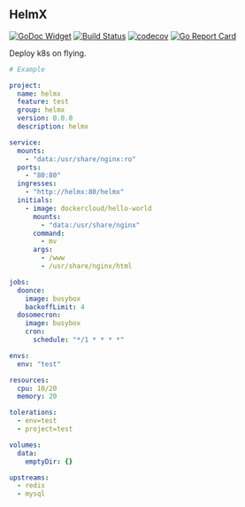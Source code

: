 ## HelmX

[![GoDoc Widget](https://godoc.org/github.com/go-courier/helmx?status.svg)](https://godoc.org/github.com/go-courier/helmx)
[![Build Status](https://travis-ci.org/go-courier/helmx.svg?branch=master)](https://travis-ci.org/go-courier/helmx)
[![codecov](https://codecov.io/gh/go-courier/helmx/branch/master/graph/badge.svg)](https://codecov.io/gh/go-courier/helmx)
[![Go Report Card](https://goreportcard.com/badge/github.com/go-courier/helmx)](https://goreportcard.com/report/github.com/go-courier/helmx)


Deploy k8s on flying.


```yaml
# Example

project:
  name: helmx
  feature: test
  group: helmx
  version: 0.0.0
  description: helmx

service:
  mounts:
    - "data:/usr/share/nginx:ro"
  ports:
    - "80:80"
  ingresses:
    - "http://helmx:80/helmx"
  initials:
    - image: dockercloud/hello-world
      mounts:
        - "data:/usr/share/nginx"
      command:
        - mv
      args:
        - /www
        - /usr/share/nginx/html

jobs:
  doonce:
    image: busybox
    backoffLimit: 4
  dosomecron:
    image: busybox
    cron:
      schedule: "*/1 * * * *"

envs:
  env: "test"

resources:
  cpu: 10/20
  memory: 20

tolerations:
  - env=test
  - project=test

volumes:
  data:
    emptyDir: {}

upstreams:
  - redis
  - mysql
```
